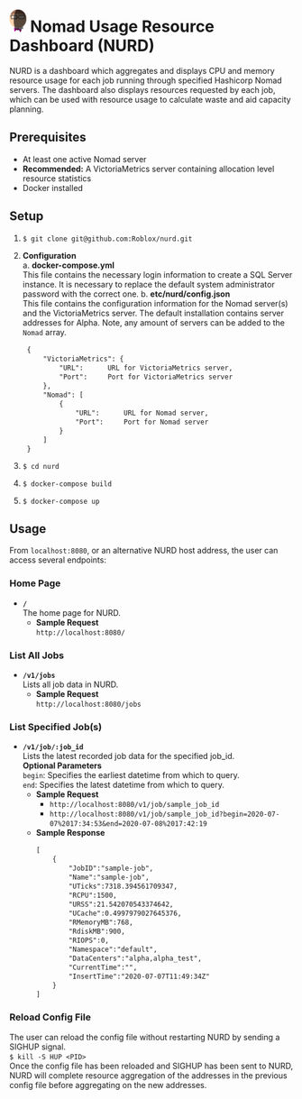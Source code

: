 # <img src="NURD.png" width="30" height="40" alt=":NURD:" class="emoji" title=":NURD:"/> Nomad Usage Resource Dashboard (NURD)
NURD is a dashboard which aggregates and displays CPU and memory resource usage for each job running through specified Hashicorp Nomad servers. The dashboard also displays resources requested by each job, which can be used with resource usage to calculate waste and aid capacity planning. 

## Prerequisites
* At least one active Nomad server
* **Recommended:** A VictoriaMetrics server containing allocation level resource statistics
* Docker installed

## Setup
1. `$ git clone git@github.com:Roblox/nurd.git`
2. **Configuration**<br>
    a. **docker-compose.yml**<br>
        This file contains the necessary login information to create a SQL Server instance. It is necessary to replace the default system administrator password with the correct one. 
    b. **etc/nurd/config.json**<br>
        This file contains the configuration information for the Nomad server(s) and the VictoriaMetrics server. The default installation contains server addresses for Alpha. Note, any amount of servers can be added to the `Nomad` array.

        {
            "VictoriaMetrics": {
                "URL":      URL for VictoriaMetrics server, 
                "Port":     Port for VictoriaMetrics server
            },
            "Nomad": [
                {
                    "URL":      URL for Nomad server, 
                    "Port":     Port for Nomad server
                }
            ]
        }
3. `$ cd nurd`
4. `$ docker-compose build`
5. `$ docker-compose up`

## Usage
From `localhost:8080`, or an alternative NURD host address, the user can access several endpoints:

### Home Page
* **`/`**<br>
The home page for NURD.
    * **Sample Request**<br>
    `http://localhost:8080/`

### List All Jobs
* **`/v1/jobs`**<br>
Lists all job data in NURD.
    * **Sample Request**<br>
    `http://localhost:8080/jobs`

### List Specified Job(s)
* **`/v1/job/:job_id`**<br>
Lists the latest recorded job data for the specified job_id.<br>
**Optional Parameters**<br>
`begin`: Specifies the earliest datetime from which to query.<br>
`end`: Specifies the latest datetime from which to query.<br>
    * **Sample Request**<br>
        * `http://localhost:8080/v1/job/sample_job_id`<br>
        * `http://localhost:8080/v1/job/sample_job_id?begin=2020-07-07%2017:34:53&end=2020-07-08%2017:42:19`
    * **Sample Response**<br>
        ```
        [
            {
                "JobID":"sample-job",
                "Name":"sample-job",
                "UTicks":7318.394561709347,
                "RCPU":1500,
                "URSS":21.542070543374642,
                "UCache":0.4997979027645376,
                "RMemoryMB":768,
                "RdiskMB":900,
                "RIOPS":0,
                "Namespace":"default",
                "DataCenters":"alpha,alpha_test",
                "CurrentTime":"",
                "InsertTime":"2020-07-07T11:49:34Z"
            }
        ]
        ```
### Reload Config File
The user can reload the config file without restarting NURD by sending a SIGHUP signal.<br>
`$ kill -S HUP <PID>`<br>
Once the config file has been reloaded and SIGHUP has been sent to NURD, NURD will complete resource aggregation of the addresses in the previous config file before aggregating on the new addresses. 